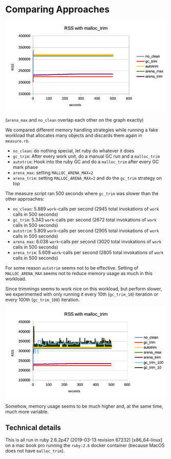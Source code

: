 # Comparing Approaches

![](comparison.png)

(`arena_max` and `no_clean` overlap each other on the graph exactly)

We compared different memory handling strategies while running a fake workload that allocates many objects and discards them again in `measure.rb`.

* `no_clean`: do nothing special, let ruby do whatever it does
* `gc_trim`: After every work unit, do a manual GC run and a `malloc_trim`
* `autotrim`: Hook into the ruby GC and do a `malloc_trim` after every GC mark phase
* `arena_max`: setting `MALLOC_ARENA_MAX=2`
* `arena_trim`: setting `MALLOC_ARENA_MAX=2` and do the `gc_trim` strategy on top

The measure script ran 500 seconds where `gc_trim` was slower than the other approaches:

* `no_clean`:   5.889 `work`-calls per second (2945 total invokations of `work` calls in 500 seconds)
* `gc_trim`:    5.343 `work`-calls per second (2672 total invokations of `work` calls in 500 seconds)
* `autotrim`:   5.809 `work`-calls per second (2905 total invokations of `work` calls in 500 seconds)
* `arena_max`:  6.038 `work`-calls per second (3020 total invokations of `work` calls in 500 seconds)
* `arena_trim`: 5.609 `work`-calls per second (2805 total invokations of `work` calls in 500 seconds)

For some reason `autotrim` seems not to be effective. Setting of `MALLOC_ARENA_MAX` seems not to reduce memory usage as much in this workload.

Since trimmings seems to work nice on this workload, but perform slower, we experimented with only running it every 10th (`gc_trim_10`) iteration or every 100th (`gc_trim_100`) iteration.

![](comparison_extended.png)

Somehow, memory usage seems to be much higher and, at the same time, much more variable.

## Technical details

This is all run in ruby 2.6.2p47 (2019-03-13 revision 67232) [x86_64-linux] on a mac book pro running the `ruby:2.6` docker container (because MacOS does not have `malloc_trim`).
